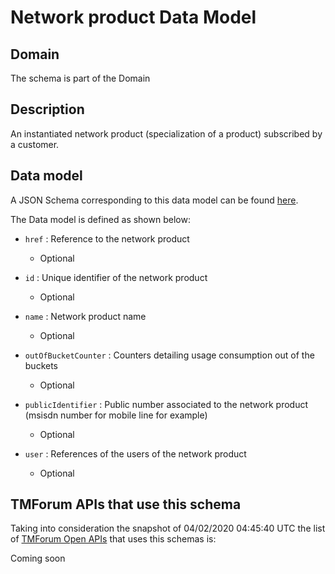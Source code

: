 # Network product Data Model

## Domain

The  schema is part of the  Domain

## Description

An instantiated network product (specialization of a product) subscribed by a customer.

## Data model

A JSON Schema corresponding to this data model can be found
[here](https://github.com/tmforum-rand/schemas/blob/candidates/Product/NetworkProduct.schema.json).

The Data model is defined as shown below:
- `href` : Reference to the network product

  - Optional

- `id` : Unique identifier of the network product

  - Optional

- `name` : Network product name

  - Optional

- `outOfBucketCounter` : Counters detailing usage consumption out of the buckets

  - Optional

- `publicIdentifier` : Public number associated to the network product (msisdn number for mobile line for example)

  - Optional

- `user` : References of the users of the network product

  - Optional





## TMForum APIs that use this schema

Taking into consideration the snapshot of 04/02/2020 04:45:40 UTC the list of [TMForum Open APIs](https://www.tmforum.org/open-apis/) that uses this schemas is:

Coming soon